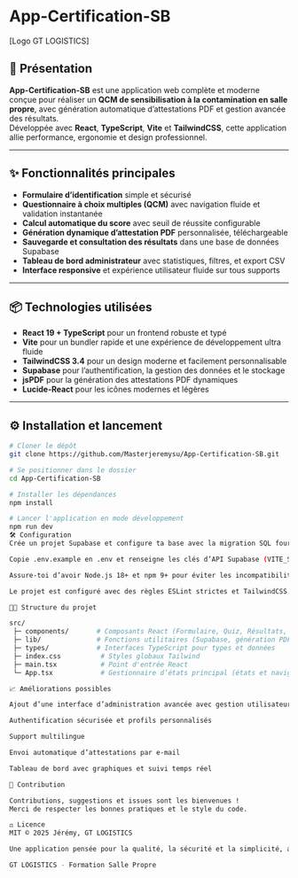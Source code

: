 # App-Certification-SB

[Logo GT LOGISTICS]

## 🚀 Présentation

**App-Certification-SB** est une application web complète et moderne conçue pour réaliser un **QCM de sensibilisation à la contamination en salle propre**, avec génération automatique d’attestations PDF et gestion avancée des résultats.  
Développée avec **React**, **TypeScript**, **Vite** et **TailwindCSS**, cette application allie performance, ergonomie et design professionnel.

---

## ✨ Fonctionnalités principales

- **Formulaire d’identification** simple et sécurisé
- **Questionnaire à choix multiples (QCM)** avec navigation fluide et validation instantanée
- **Calcul automatique du score** avec seuil de réussite configurable
- **Génération dynamique d’attestation PDF** personnalisée, téléchargeable
- **Sauvegarde et consultation des résultats** dans une base de données Supabase
- **Tableau de bord administrateur** avec statistiques, filtres, et export CSV
- **Interface responsive** et expérience utilisateur fluide sur tous supports

---

## 📦 Technologies utilisées

- **React 19 + TypeScript** pour un frontend robuste et typé
- **Vite** pour un bundler rapide et une expérience de développement ultra fluide
- **TailwindCSS 3.4** pour un design moderne et facilement personnalisable
- **Supabase** pour l’authentification, la gestion des données et le stockage
- **jsPDF** pour la génération des attestations PDF dynamiques
- **Lucide-React** pour les icônes modernes et légères

---

## ⚙️ Installation et lancement

```bash
# Cloner le dépôt
git clone https://github.com/Masterjeremysu/App-Certification-SB.git

# Se positionner dans le dossier
cd App-Certification-SB

# Installer les dépendances
npm install

# Lancer l'application en mode développement
npm run dev
🛠 Configuration
Crée un projet Supabase et configure ta base avec la migration SQL fournie (supabase/migrations/20250612093906_humble_temple.sql).

Copie .env.example en .env et renseigne les clés d’API Supabase (VITE_SUPABASE_URL et VITE_SUPABASE_ANON_KEY).

Assure-toi d’avoir Node.js 18+ et npm 9+ pour éviter les incompatibilités.

Le projet est configuré avec des règles ESLint strictes et TailwindCSS.

🧑‍💻 Structure du projet

src/
 ├─ components/       # Composants React (Formulaire, Quiz, Résultats, Admin)
 ├─ lib/              # Fonctions utilitaires (Supabase, génération PDF)
 ├─ types/            # Interfaces TypeScript pour types et données
 ├─ index.css          # Styles globaux Tailwind
 ├─ main.tsx           # Point d'entrée React
 └─ App.tsx            # Gestionnaire d’états principal (états et navigation)

📈 Améliorations possibles

Ajout d’une interface d’administration avancée avec gestion utilisateurs

Authentification sécurisée et profils personnalisés

Support multilingue

Envoi automatique d’attestations par e-mail

Tableau de bord avec graphiques et suivi temps réel

🤝 Contribution

Contributions, suggestions et issues sont les bienvenues !
Merci de respecter les bonnes pratiques et le style du code.

⚖️ Licence
MIT © 2025 Jérémy, GT LOGISTICS

Une application pensée pour la qualité, la sécurité et la simplicité, avec un code clair et performant.

GT LOGISTICS - Formation Salle Propre
